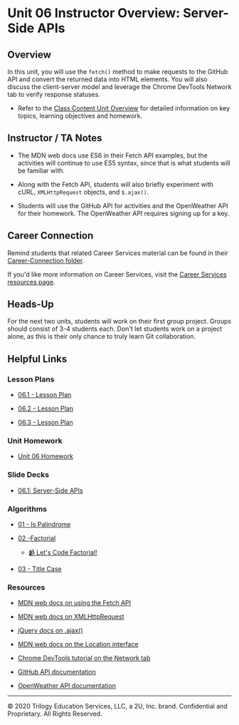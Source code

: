 # Unit 06 Instructor Overview: Server-Side APIs

## Overview

In this unit, you will use the `fetch()` method to make requests to the GitHub API and convert the returned data into HTML elements. You will also discuss the client-server model and leverage the Chrome DevTools Network tab to verify response statuses.

  * Refer to the [Class Content Unit Overview](../../../01-Class-Content/06-Server-Side-APIs/README.md) for detailed information on key topics, learning objectives and homework.

## Instructor / TA Notes

* The MDN web docs use ES6 in their Fetch API examples, but the activities will continue to use ES5 syntax, since that is what students will be familiar with.

* Along with the Fetch API, students will also briefly experiment with cURL, `XMLHttpRequest` objects, and `$.ajax()`.

* Students will use the GitHub API for activities and the OpenWeather API for their homework. The OpenWeather API requires signing up for a key.

## Career Connection

Remind students that related Career Services material can be found in their [Career-Connection folder](../../../01-Class-Content/06-Server-Side-APIs/04-Career-Connection/README.md).

If you'd like more information on Career Services, visit the [Career Services resources page](http://bit.ly/CodingCS).

## Heads-Up

For the next two units, students will work on their first group project. Groups should consist of 3-4 students each. Don't let students work on a project alone, as this is their only chance to truly learn Git collaboration.

## Helpful Links

### Lesson Plans

  * [06.1 - Lesson Plan](./01-Day_Fetch-Request/06.1-LESSON-PLAN.md)

  * [06.2 - Lesson Plan](./02-Day_Fetch-Location/06.2-LESSON-PLAN.md)
  
  * [06.3 - Lesson Plan](./03-Day_Fetch-Review/06.3-LESSON-PLAN.md)

### Unit Homework

  * [Unit 06 Homework](../../../01-Class-Content/06-Server-Side-APIs/02-Homework)

### Slide Decks

  * [06.1: Server-Side APIs](https://docs.google.com/presentation/d/1tL0nVHEJVeR5Bi1C1bDBUAOY2ncW9ySReklGIAzaRms/edit?usp=sharing)

### Algorithms

  * [01 - Is Palindrome](../../../01-Class-Content/06-Server-Side-APIs/03-Algorithms/01-is-palindrome)

  * [02 -Factorial](../../../01-Class-Content/06-Server-Side-APIs/03-Algorithms/02-factorial)

    * [📹 Let's Code Factorial!](https://2u-20.wistia.com/medias/gnyfobes5c)

  * [03 - Title Case](../../../01-Class-Content/06-Server-Side-APIs/03-Algorithms/03-title-case)

### Resources

  * [MDN web docs on using the Fetch API](https://developer.mozilla.org/en-US/docs/Web/API/Fetch_API/Using_Fetch)

  * [MDN web docs on XMLHttpRequest](https://developer.mozilla.org/en-US/docs/Web/API/XMLHttpRequest)

  * [jQuery docs on .ajax()](https://api.jquery.com/jquery.ajax/)

  * [MDN web docs on the Location interface](https://developer.mozilla.org/en-US/docs/Web/API/Location)

  * [Chrome DevTools tutorial on the Network tab](https://developers.google.com/web/tools/chrome-devtools/network)

  * [GitHub API documentation](https://docs.github.com/en/rest/reference)

  * [OpenWeather API documentation](https://openweathermap.org/api)

---
© 2020 Trilogy Education Services, LLC, a 2U, Inc. brand. Confidential and Proprietary. All Rights Reserved.
